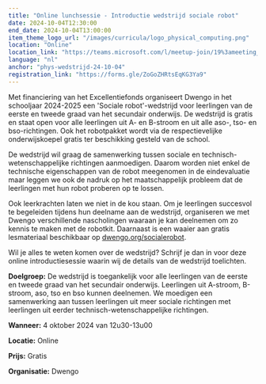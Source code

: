 ```yaml
---
title: "Online lunchsessie - Introductie wedstrijd sociale robot"
date: 2024-10-04T12:30:00
end_date: 2024-10-04T13:00:00
item_theme_logo_url: "/images/curricula/logo_physical_computing.png"
location: "Online"
location_link: "https://teams.microsoft.com/l/meetup-join/19%3ameeting_NTg0ZGQ3YTgtNjc0ZS00OTQ0LWJkMmYtNjU3YTNlNmY4YTQ2%40thread.v2/0?context=%7b%22Tid%22%3a%22d7811cde-ecef-496c-8f91-a1786241b99c%22%2c%22Oid%22%3a%224de2f6ad-2eac-4946-8f50-d3bedce309b0%22%7d"
language: "nl"
anchor: "phys-wedstrijd-24-10-04"
registration_link: "https://forms.gle/ZoGoZHRtsEqKG3Ya9"
---
```


Met financiering van het Excellentiefonds organiseert Dwengo in het schooljaar 2024-2025 een 'Sociale robot'-wedstrijd voor leerlingen van de eerste en tweede graad van het secundair onderwijs. De wedstrijd is gratis en staat open voor alle leerlingen uit A- en B-stroom en uit alle aso-, tso- en bso-richtingen. Ook het robotpakket wordt via de respectievelijke onderwijskoepel gratis ter beschikking gesteld van de school. 

De wedstrijd wil graag de samenwerking tussen sociale en technisch-wetenschappelijke richtingen aanmoedigen. Daarom worden niet enkel de technische eigenschappen van de robot meegenomen in de eindevaluatie maar leggen we ook de nadruk op het maatschappelijk probleem dat de leerlingen met hun robot proberen op te lossen. 

Ook leerkrachten laten we niet in de kou staan. Om je leerlingen succesvol te begeleiden tijdens hun deelname aan de wedstrijd, organiseren we met Dwengo verschillende nascholingen waaraan je kan deelnemen om zo kennis te maken met de robotkit. Daarnaast is een waaier aan gratis lesmateriaal beschikbaar op [dwengo.org/socialerobot](https://dwengo.org/socialerobot).

Wil je alles te weten komen over de wedstrijd? Schrijf je dan in voor deze online introductiesessie waarin wij de details van de wedstrijd toelichten.


**Doelgroep:** De wedstrijd is toegankelijk voor alle leerlingen van de eerste en tweede graad van het secundair onderwijs. Leerlingen uit A-stroom, B-stroom, aso, tso en bso kunnen deelnemen. We moedigen een samenwerking aan tussen leerlingen uit meer sociale richtingen met leerlingen uit eerder technisch-wetenschappelijke richtingen.

**Wanneer:** 4 oktober 2024 van 12u30-13u00

**Locatie:** Online 

**Prijs:** Gratis

**Organisatie:** Dwengo
